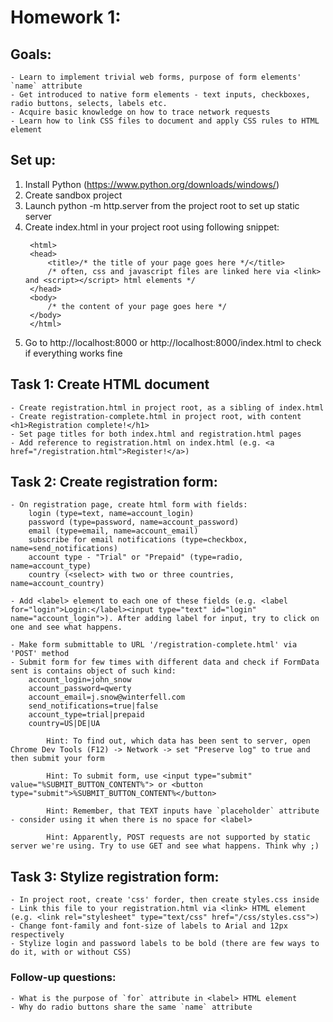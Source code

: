 # Homework 1:

## Goals:
    - Learn to implement trivial web forms, purpose of form elements' `name` attribute
    - Get introduced to native form elements - text inputs, checkboxes, radio buttons, selects, labels etc.
    - Acquire basic knowledge on how to trace network requests
    - Learn how to link CSS files to document and apply CSS rules to HTML element

## Set up:
1) Install Python (https://www.python.org/downloads/windows/)
2) Create sandbox project
3) Launch python -m http.server from the project root to set up static server
4) Create index.html in your project root using following snippet:
    <!DOCTYPE html>
        <html>
        <head>
            <title>/* the title of your page goes here */</title>
            /* often, css and javascript files are linked here via <link> and <script></script> html elements */
        </head>
        <body>
            /* the content of your page goes here */
        </body>
        </html>

5) Go to http://localhost:8000 or http://localhost:8000/index.html to check if everything works fine

## Task 1: Create HTML document
    - Create registration.html in project root, as a sibling of index.html
    - Create registration-complete.html in project root, with content <h1>Registration complete!</h1>
    - Set page titles for both index.html and registration.html pages
    - Add reference to registration.html on index.html (e.g. <a href="/registration.html">Register!</a>)

## Task 2: Create registration form:
    - On registration page, create html form with fields:
        login (type=text, name=account_login)
        password (type=password, name=account_password)
        email (type=email, name=account_email)
        subscribe for email notifications (type=checkbox, name=send_notifications)
        account type - "Trial" or "Prepaid" (type=radio, name=account_type)
        country (<select> with two or three countries, name=account_country)

    - Add <label> element to each one of these fields (e.g. <label for="login">Login:</label><input type="text" id="login" name="account_login">). After adding label for input, try to click on one and see what happens.

    - Make form submittable to URL '/registration-complete.html' via 'POST' method
    - Submit form for few times with different data and check if FormData sent is contains object of such kind:
        account_login=john_snow
        account_password=qwerty
        account_email=j.snow@winterfell.com
        send_notifications=true|false
        account_type=trial|prepaid
        country=US|DE|UA

            Hint: To find out, which data has been sent to server, open Chrome Dev Tools (F12) -> Network -> set "Preserve log" to true and then submit your form

            Hint: To submit form, use <input type="submit" value="%SUBMIT_BUTTON_CONTENT%"> or <button type="submit">%SUBMIT_BUTTON_CONTENT%</button>

            Hint: Remember, that TEXT inputs have `placeholder` attribute - consider using it when there is no space for <label>

            Hint: Apparently, POST requests are not supported by static server we're using. Try to use GET and see what happens. Think why ;)

## Task 3: Stylize registration form:
    - In project root, create 'css' forder, then create styles.css inside
    - Link this file to your registration.html via <link> HTML element (e.g. <link rel="stylesheet" type="text/css" href="/css/styles.css">)
    - Change font-family and font-size of labels to Arial and 12px respectively
    - Stylize login and password labels to be bold (there are few ways to do it, with or without CSS)

### Follow-up questions:
    - What is the purpose of `for` attribute in <label> HTML element
    - Why do radio buttons share the same `name` attribute